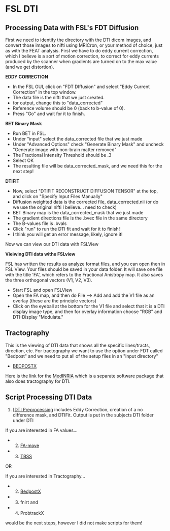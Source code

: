 # FSL DTI

## Processing Data with FSL's FDT Diffusion

First we need to identify the directory with the DTI dicom images, and convert those images to nifti using MRICron, or your method of choice, just as with the FEAT analysis.  First we have to do eddy current correction, which I believe is a sort of motion correction, to correct for eddy currents produced by the scanner when gradients are turned on to the max value (and we get distortion).

**EDDY CORRECTION** 
  - In the FSL GUI, click on "FDT DIffusion" and select "Eddy Current Correction" in the top window.
  - The data file is the nifti that we just created.
  - for output, change this to "data_corrected"
  - Reference volume should be 0 (back to b-value of 0).
  - Press "Go" and wait for it to finish.

**BET Binary Mask** 
  - Run BET in FSL.
  - Under "input" select the data_corrected file that we just made
  - Under "Advanced Options" check "Generate Binary Mask" and uncheck "Generate image with non-brain matter removed"
  - The Fractional Intensity Threshold should be .3
  - Select OK
  - The resulting file will be data_corrected_mask, and we need this for the next step!

**DTIFIT** 
  - Now, select "DTIFIT RECONSTRUCT DIFFUSION TENSOR" at the top, and click on "Specify Input Files Manually"
  - Diffusion weighted data is the corrected file, data_corrected.nii (or do we use the original nifti I believe... need to check)
  - BET Binary map is the data_corrected_mask that we just made
  - The gradient directions file is the .bvec file in the same directory
  - The B-values file is .bvals
  - Click "run" to run the DTI fit and wait for it to finish!
  - I think you will get an error message, likely, ignore it!

Now we can view our DTI data with FSLView

**Vieiwing DTI data withe FSLview** 

FSL has written the results as analyze format files, and you can open then in FSL View. Your files should be saved in your data folder. It will save one file with the title 'FA', which refers to the Fractional Anistropy map. It also saves the three orthogonal vectors (V1, V2, V3).
  - Start FSL and open FSLView
  - Open the FA map, and then do File --> Add and add the V1 file as an overlay (these are the principle vectors)
  - Click on the eyeball at the bottom for the V1 file and select that it is a DTI display image type, and then for overlay information choose "RGB" and DTI-Display "Modulate."

## Tractography
This is the viewing of DTI data that shows all the specific lines/tracts, direction, etc.  For tractography we want to use the option under FDT called "Bedpost" and we need to put all of the setup files in an "input directory"

 - [BEDPOSTX](http://www.fmrib.ox.ac.uk/fsl/fdt/fdt_bedpostx.html)

Here is the link for the [MedINRIA](http://www-sop.inria.fr/asclepios/software/MedINRIA/) which is a separate software package that also does tractography for DTI.

## Script Processing DTI Data

 1. [[DTI Preprocessing](dti-preprocessing.md) includes Eddy Correction, creation of a no difference mask, and DTIFit.  Output is put in the subjects DTI folder under DTI

If you are interested in FA values...
  * 2. [FA-move](fa-move.md)
  * 3. [TBSS](tbss.md)

OR

If you are interested in Tractography...
  * 2. [BedpostX](bedpostx.md)
  * 3. fnirt and
  * 4. ProbtrackX

would be the next steps, however I did not make scripts for them!

